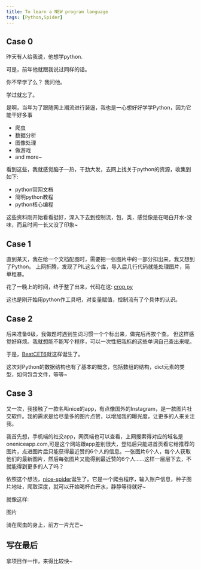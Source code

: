 ```yaml
--- 
title: To learn a NEW program language
tags: [Python,Spider] 
---
```


## Case 0

昨天有人给我说，他想学python.

可是，前年他就跟我说过同样的话。

你不早学了么？ 我问他。

学过就忘了。

是啊，当年为了跟随网上潮流进行装逼，我也是一心想好好学学Python，因为它能干好多事

- 爬虫
- 数据分析
- 图像处理
- 做游戏
- and more~

看到这些，我就感觉脑子一热，干劲大发，去网上找关于python的资源，收集到如下:
- python官网文档
- 简明python教程
- python核心编程

这些资料刚开始看看挺好，深入下去到控制流，包，类，感觉像是在喝白开水-没味，而且时间一长又没了印象~

## Case 1
直到某天，我在给一个文档配图时，需要把一张图片中的一部分扣出来，我又想到了Python。 上网折腾，发现了PIL这么个库，导入后几行代码就能处理图片，简单粗暴。

花了一晚上的时间，终于整了出来，代码在这:
[crop.py](https://github.com/kyshel/python_knife/blob/master/crop.py)

这也是刚开始用python作工具吧，对变量赋值，控制流有了个具体的认识。

## Case 2
后来准备6级，我做题时遇到生词习惯一个个标出来，做完后再挨个查。
但这样感觉好麻烦。我就想能不能写个程序，可以一次性把我标的这些单词自己查出来呢。

于是，[BeatCET6](https://github.com/kyshel/BeatCET6)就这样诞生了。

这次对Python的数据结构也有了基本的概念，包括数组的结构，dict元素的类型，如何包含文件，等等~

## Case 3
又一次，我接触了一款名叫nice的app，有点像国外的Instagram，是一款图片社交软件。我的需求是给尽量多的图片点赞，以增加我的曝光度，让更多的人来关注我。

我首先想，手机端的社交app，网页端也可以查看，上网搜索得对应的域名是oneniceapp.com,可是这个网站跟app差别很大，登陆后只能进首页看它给推荐的图片，点进图片后只能获得最近赞的6个人的信息。一张图片6个人，每个人获取他们的最新图片，然后每张图片又能得到最近赞的6个人……这样一层层下去，不就能得到更多的人了吗？

依照这个想法，[nice-spider](https://github.com/kyshel/nice-spider)诞生了。它是一个爬虫程序，输入账户信息，种子图片地址，爬取深度，就可以开始喝杯白开水，静静等待就好~ 

就像这样:

图片

骑在爬虫的身上，前方一片光芒~

## 写在最后

拿项目作一作，来得比较快~
